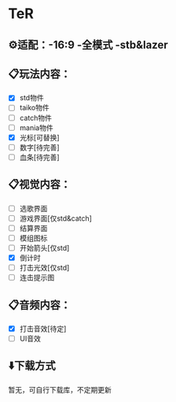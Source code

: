 # TeR

## ⚙️适配：-16:9 -全模式 -stb&lazer

## 📋玩法内容：
- [x] std物件
- [ ] taiko物件
- [ ] catch物件
- [ ] mania物件
- [x] 光标[可替换]
- [ ] 数字[待完善]
- [ ] 血条[待完善]

## 📋视觉内容：
- [ ] 选歌界面
- [ ] 游戏界面[仅std&catch]
- [ ] 结算界面
- [ ] 模组图标
- [ ] 开始箭头[仅std]
- [x] 倒计时
- [ ] 打击光效[仅std]
- [ ] 连击提示图

## 📋音频内容：
- [x] 打击音效[待定]
- [ ] UI音效

## ⬇️下载方式
暂无，可自行下载库，不定期更新